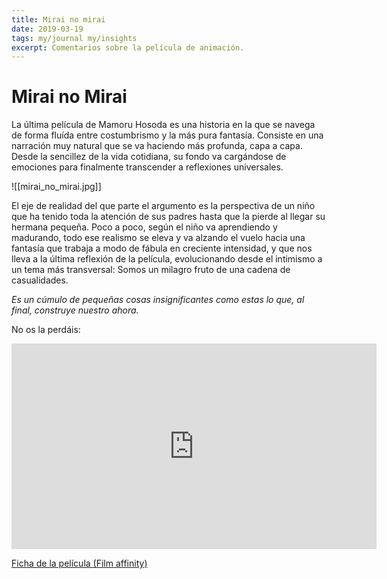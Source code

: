 ```yaml
---
title: Mirai no mirai
date: 2019-03-19
tags: my/journal my/insights
excerpt: Comentarios sobre la película de animación.
---
```


# Mirai no Mirai

La última película de Mamoru Hosoda es una historia en la que se navega de forma fluída entre costumbrismo y la más pura fantasía. Consiste en una narración muy natural que se va haciendo más profunda, capa a capa. Desde la sencillez de la vida cotidiana, su fondo va cargándose de emociones para finalmente transcender a reflexiones universales.

![[mirai_no_mirai.jpg]]

<Photo name="mirai_no_mirai.jpg" />

El eje de realidad del que parte el argumento es la perspectiva de un niño que ha tenido toda la atención de sus padres hasta que la pierde al llegar su hermana pequeña. Poco a poco, según el niño va aprendiendo y madurando, todo ese realismo se eleva y va alzando el vuelo hacia una fantasía que trabaja a modo de fábula en creciente intensidad, y que nos lleva a la última reflexión de la película, evolucionando desde el intimismo a un tema más transversal: Somos un milagro fruto de una cadena de casualidades.

_Es un cúmulo de pequeñas cosas insignificantes como estas lo que, al final, construye nuestro ahora._

No os la perdáis:

<iframe width="584" height="329" src="https://www.youtube.com/embed/yFytnRaW6DU" frameborder="0" allow="accelerometer; autoplay; encrypted-media; gyroscope; picture-in-picture" allowfullscreen></iframe>

[Ficha de la película (Film affinity)](https://www.filmaffinity.com/es/film644892.html)
